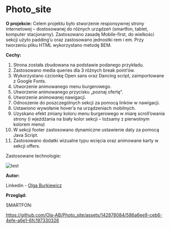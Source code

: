 # Photo_site
**O projekcie:**
Celem projektu było stworzenie responsywnej strony internetowej – dostosowanej do różnych urządzeń (smartfon, tablet, komputer stacjonarny). Zastosowano zasadę Mobile-first, do wielkości sekcji użyto padding’u oraz zastosowano jednostki rem i em. Przy tworzeniu pliku HTML wykorzystano metodę BEM.

**Cechy:**
1.	Strona została zbudowana na podstawie podanego przykładu.
2.	Zastosowano media queries dla 3 różnych break point’ów.
3.	Wykorzystano czcionkę Open sans oraz Dancing script, zaimportowane z Google Fonts.
4.	Utworzenie animowanego menu burgerowego.
5.	Utworzenie animowanego przycisku „poznaj ofertę”.
6.	Utworzenie animowanej nawigacji.
7.	Odnoszenie do poszczególnych sekcji za pomocą linków w nawigacji.
8.	Ustawiono wywołanie hover’a na urządzeniach mobilnych.
9.	Uzyskano efekt zmiany koloru menu burgerowego w miarę scroll’owania strony (i wjeżdżania na biały kolor sekcji – tożsamy z pierwotnym kolorem menu)
10.	W sekcji footer zastosowano dynamiczne ustawienie daty za pomocą Java Script.
11.	Zastosowano dodatki wizualne typu wcięcia oraz animowane karty w sekcji offers.

Zastosowane technologie:


![test](https://github.com/Ola-AB/Photo_site/assets/142878084/3c433e16-3843-46ce-9100-25bf53865cc5)

 
**Autor:**

Linkedin - [Olga Burkiewicz](https://www.linkedin.com/in/olga-burkiewicz-990058a4/)


**Przegląd:**

SMARTFON:

https://github.com/Ola-AB/Photo_site/assets/142878084/586a6ee9-ceb6-4efe-a6e1-6fc197330326


































































